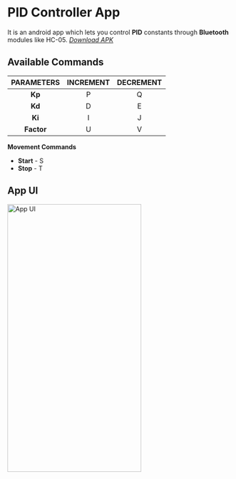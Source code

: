 # PID Controller App

It is an android app which lets you control **PID** constants through
**Bluetooth** modules like HC-05. [_Download APK_](https://tinyurl.com/PID-Controller)

## Available Commands

| **PARAMETERS** | **INCREMENT** | **DECREMENT** |
|:--------------:|:-------------:|:-------------:|
|     **Kp**     |       P       |       Q       |
|     **Kd**     |       D       |       E       |
|     **Ki**     |       I       |       J       |
|   **Factor**   |       U       |       V       |

**Movement Commands**

- **Start** - S
- **Stop** - T

## App UI

<img alt="App UI" src="https://i.postimg.cc/QCcsR8rd/APP-UI.png" width="300" height="600"/>